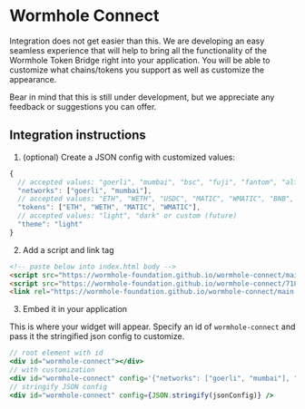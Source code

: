 # Wormhole Connect

Integration does not get easier than this. We are developing an easy seamless experience that will help to bring all the functionality of the Wormhole Token Bridge right into your application. You will be able to customize what chains/tokens you support as well as customize the appearance.

Bear in mind that this is still under development, but we appreciate any feedback or suggestions you can offer.

## Integration instructions

1. (optional) Create a JSON config with customized values:

```ts
{
  // accepted values: "goerli", "mumbai", "bsc", "fuji", "fantom", "alfajores"
  "networks": ["goerli", "mumbai"],
  // accepted values: "ETH", "WETH", "USDC", "MATIC", "WMATIC", "BNB", "WBNB", "AVAX", "WAVAX", "FTM", "WFTM", "CELO
  "tokens": ["ETH", "WETH", "MATIC", "WMATIC"],
  // accepted values: "light", "dark" or custom (future)
  "theme": "light"
}
```

2. Add a script and link tag

```html
<!-- paste below into index.html body -->
<script src="https://wormhole-foundation.github.io/wormhole-connect/main.js"></script>
<script src="https://wormhole-foundation.github.io/wormhole-connect/718.06852233.chunk.js"></script>
<link rel="https://wormhole-foundation.github.io/wormhole-connect/main.ba17183d.css" />
```

3. Embed it in your application

This is where your widget will appear. Specify an id of `wormhole-connect` and pass it the stringified json config to customize.

```jsx
// root element with id
<div id="wormhole-connect"></div>
// with customization
<div id="wormhole-connect" config='{"networks": ["goerli", "mumbai"], "tokens": ["ETH", "WETH", "MATIC", "WMATIC"], "theme": "light"}'></div>
// stringify JSON config
<div id="wormhole-connect" config={JSON.stringify(jsonConfig)} />
```
